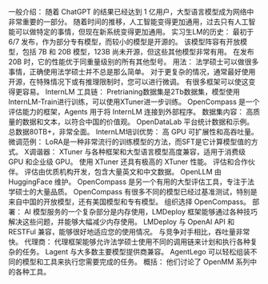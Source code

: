 一般介绍：
随着 ChatGPT 的结果已经达到 1 亿用户，大型语言模型成为网络中非常重要的一部分。
随着时间的推移，人工智能变得更加通用，过去只有人工智能可以做特定的事情，但现在新系统变得更加通用。
实习生LM的历史：
最初于 6/7 发布，作为部分专有模型，而较小的模型是开源的。
该模型阵容有开放模型，包括 7B 和 20B 模型，123B 尚未开源，但这些其他模型非常有用。 在发布 20B 时，它的性能优于同重量级别的所有其他型号。
用法：
法学硕士可以做很多事情，正确使用法学硕士并不总是那么简单。 对于更复杂的情况，通常最好使用开源，在特殊情况下或有推理限制时，您可以进行微调。 有很多框架可以使这变得更容易。
InternLM 工具链：
Pretrianing数据集是2Tb数据集，模型使用InternLM-Train进行训练，可以使用XTuner进一步训练。 OpenCompass 是一个评估能力的框架，Agents 用于将 InternLM 连接到外部程序。
数据集内容：
高质量的数据和文本，以符合中国的价值观。
OpenDataLab 平台统计数据和示例。
总数据80TB+，非常全面。
InternLM培训优势：
高 GPU 可扩展性和高吞吐量。
微调范例：
LoRA是一种非常流行的训练模型的方法，而SFT是它计算模型值的方式。
X调谐器：
XTuner 与各种框架和大型语言模型高度兼容，适用于消费级 GPU 和企业级 GPU。 使用 XTuner 还具有极高的 XTuner 性能。
评估和合作伙伴。
评估由优质机构开发，包含大量英文和中文数据。 OpenLLM 由 HuggingFace 维护。
OpenCompass 是另一个有用的大型评估工具，专注于法学硕士的大量品质。
OpenCompass 有很多不同的模型已经过基准测试，特别是来自中国的开放模型，还有美国模型和专有模型。 组织选择 OpenCompass。
部署：
AI 模型服务的一个复杂部分是内存使用，LMDeploy 框架能够通过各种技巧解决这些问题，并能够大幅减少内存使用。 LMDeploy 与 OpenAI API 和 RESTFul 兼容，能够很好地适应您的使用情况。 与竞争对手相比，吞吐量非常快。
代理商：
代理框架能够允许法学硕士使用不同的调用链来计划和执行各种复杂的任务。 Lagent 与大多数主要模型提供商兼容。 AgentLego 可以轻松组装不同的模型和工具来执行您需要完成的任务。
概括：
他们讨论了 OpenMM 系列中的各种工具。
